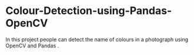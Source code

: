 # Colour-Detection-using-Pandas-OpenCV
In this project people can detect the name of colours in a photograph using OpenCV and Pandas . 
